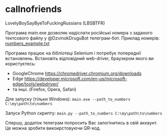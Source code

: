 # callnofriends
LovelyBoySayByeToFuckingRussians (LBSBTFR)

Програма main.exe дозволяє надіслати російські номера з заданого тектсового файлу у @DzvinokDruguBot телеграм-бот.
Приклад номерів: [numbers_example.txt](numbers_example.txt)

Програма працює на бібліотеці Selenium і потребує попереднії встановлень.
Встановіть відповідний web-driver, браузером якого ви користуєтесь:

* GoogleChrome https://chromedriver.chromium.org/downloads
* Edge https://developer.microsoft.com/en-us/microsoft-edge/tools/webdriver/
* та інші. (Firefox, Opera, Safari)

Для запуску (тільки Windows):
`main.exe --path_to_numbers C:\my\path\to\numbers`

Запуск Python скрипту:
`main.py --path_to_numbers C:\my\path\to\numbers`

Спершу, додаток телеграм попросить Вас залогінитись в свій аккаунт. Це можна зробити викоирстовуючи QR-код.
